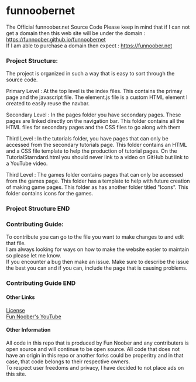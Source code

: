 # funnoobernet
The Official funnoober.net Source Code
Please keep in mind that if I can not get a domain then this web site will be under the domain : https://funnoober.github.io/funnoobernet <br/>
If I am able to purchase a domain then expect : https://funnoober.net

<h3>Project Structure:</h3>
The project is organized in such a way that is easy to sort through the source code. <br/>

Primary Level : At the top level is the index files. This contains the primay page and the javascript file. The element.js file is a custom HTML element I created to easily reuse the navbar. <br/>

Secondary Level : In the pages folder you have secondary pages. These pages are linked directly on the navigation bar. This folder contains all the HTML files for secondary pages and the CSS files to go along with them <br/>

Third Level : In the tutorials folder, you have pages that can only be accessed from the secondary tutorials page. This folder contains an HTML and a CSS file template to help the production of tutorial pages. On the TutorialStarndard.html you should never link to a video on GitHub but link to a YouTube video. <br/>

Third Level : The games folder contains pages that can only be accessed from the games page. This folder has a template to help with future creation of making game pages. This folder as has another folder titled "Icons". This folder contains icons for the games. <br/>
<h3>Project Structure END</h3>

<h3>Contributing Guide:</h3>
To contribute you can go to the file you want to make changes to and edit that file. <br/>
I am always looking for ways on how to make the website easier to maintain so please let me know. <br/>
If you encounter a bug then make an issue. Make sure to describe the issue the best you can and if you can, include the page that is causing problems.
<h3>Contributing Guide END</h3>

<h4>Other Links</h4>
<a href="https://github.com/FunNoober/funnoobernet/blob/main/LICENSE">License</a> <br/>
<a href="https://www.youtube.com/c/funnoobercodingforbeginners">Fun Noober's YouTube</a> <br/>

<h4>Other Information</h4>
All code in this repo that is produced by Fun Noober and any contributers is open source and will continue to be open source. All code that does not have an origin in this repo or another forks could be properitry and in that case, that code belongs to their respective owners. <br/>
To respect user freedoms and privacy, I have decided to not place ads on this site.
